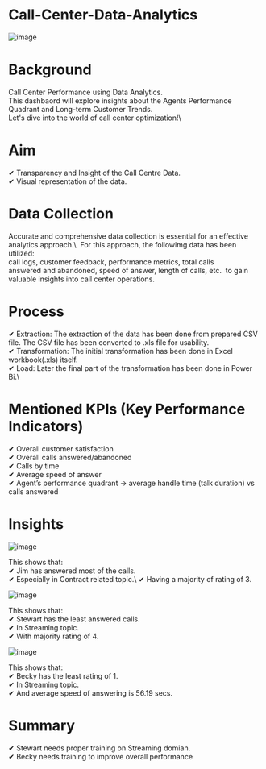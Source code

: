 # Call-Center-Data-Analytics

![image](https://github.com/Mayukh19/Call-Center-Data-Analytics/assets/119560255/8bfc0863-2ac9-4f4d-aca0-23370f79ea0b)

# Background
Call Center Performance using Data Analytics.\
This dashbaord will explore insights about the Agents Performance Quadrant and Long-term Customer Trends.\
Let's dive into the world of call center optimization!\

# Aim
✔ Transparency and Insight of the Call Centre Data.\
✔ Visual representation of the data.

# Data Collection
Accurate and comprehensive data collection is essential for an effective analytics approach.\ 
For this approach, the followimg data has been utilized:\
call logs, customer feedback, performance metrics, total calls answered and abandoned, speed of answer, length of calls, etc.  to gain valuable insights into call center operations.

# Process
✔ Extraction: The extraction of the data has been done from prepared CSV file. The CSV file has been converted to .xls file for usability.\
✔ Transformation: The initial transformation has been done in Excel workbook(.xls) itself.\
✔ Load: Later the final part of the transformation has been done in Power Bi.\

# Mentioned KPIs (Key Performance Indicators)
✔ Overall customer satisfaction\
✔ Overall calls answered/abandoned\
✔ Calls by time\
✔ Average speed of answer\
✔ Agent’s performance quadrant -> average handle time (talk duration) vs calls answered

# Insights

![image](https://github.com/Mayukh19/Call-Center-Data-Analytics/assets/119560255/ebe26898-d7cc-421b-a8b1-f431325589b3)

This shows that:\
✔ Jim has answered most of the calls.\
✔ Especially in Contract related topic.\ 
✔ Having a majority of rating of 3.

![image](https://github.com/Mayukh19/Call-Center-Data-Analytics/assets/119560255/063c5229-4fad-4f9a-a857-646896117416)

This shows that:\
✔ Stewart has the least answered calls.\
✔ In Streaming topic.\
✔ With majority rating of 4.

![image](https://github.com/Mayukh19/Call-Center-Data-Analytics/assets/119560255/009356b5-0474-46eb-b433-c16f37587cc9)

This shows that:\
✔ Becky has the least rating of 1.\
✔ In Streaming topic.\
✔ And average speed of answering is 56.19 secs.

# Summary
✔ Stewart needs proper training on Streaming domian.\
✔ Becky needs training to improve overall performance
